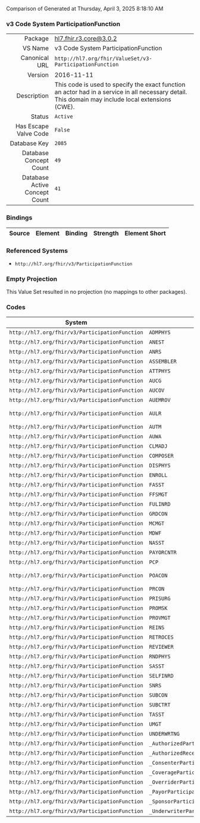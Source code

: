 Comparison of 
Generated at Thursday, April 3, 2025 8:18:10 AM

### v3 Code System ParticipationFunction

|      |     |
| ---: | --- |
| Package | hl7.fhir.r3.core@3.0.2 |
| VS Name | v3 Code System ParticipationFunction |
| Canonical URL | `http://hl7.org/fhir/ValueSet/v3-ParticipationFunction` |
| Version | 2016-11-11 |
| Description | This code is used to specify the exact function an actor had in a service in all necessary detail. This domain may include local extensions (CWE). |
| Status | `Active` |
| Has Escape Valve Code | `False` |
| Database Key | `2085` |
| Database Concept Count | `49` |
| Database Active Concept Count | `41` |
### Bindings

| Source | Element | Binding | Strength | Element Short |
| ------ | ------- | ------- | -------- | ------------- |

### Referenced Systems

* `http://hl7.org/fhir/v3/ParticipationFunction`
### Empty Projection

This Value Set resulted in no projection (no mappings to other packages).

### Codes

| System | Code | Display |
| ------ | ---- | ------- |
| `http://hl7.org/fhir/v3/ParticipationFunction` | `ADMPHYS` | admitting physician |
| `http://hl7.org/fhir/v3/ParticipationFunction` | `ANEST` | anesthesist |
| `http://hl7.org/fhir/v3/ParticipationFunction` | `ANRS` | anesthesia nurse |
| `http://hl7.org/fhir/v3/ParticipationFunction` | `ASSEMBLER` | assembly software |
| `http://hl7.org/fhir/v3/ParticipationFunction` | `ATTPHYS` | attending physician |
| `http://hl7.org/fhir/v3/ParticipationFunction` | `AUCG` | caregiver information receiver |
| `http://hl7.org/fhir/v3/ParticipationFunction` | `AUCOV` | consent overrider |
| `http://hl7.org/fhir/v3/ParticipationFunction` | `AUEMROV` | emergency overrider |
| `http://hl7.org/fhir/v3/ParticipationFunction` | `AULR` | legitimate relationship information receiver |
| `http://hl7.org/fhir/v3/ParticipationFunction` | `AUTM` | care team information receiver |
| `http://hl7.org/fhir/v3/ParticipationFunction` | `AUWA` | work area information receiver |
| `http://hl7.org/fhir/v3/ParticipationFunction` | `CLMADJ` | claims adjudication |
| `http://hl7.org/fhir/v3/ParticipationFunction` | `COMPOSER` | composer software |
| `http://hl7.org/fhir/v3/ParticipationFunction` | `DISPHYS` | discharging physician |
| `http://hl7.org/fhir/v3/ParticipationFunction` | `ENROLL` | enrollment broker |
| `http://hl7.org/fhir/v3/ParticipationFunction` | `FASST` | first assistant surgeon |
| `http://hl7.org/fhir/v3/ParticipationFunction` | `FFSMGT` | ffs management |
| `http://hl7.org/fhir/v3/ParticipationFunction` | `FULINRD` | fully insured |
| `http://hl7.org/fhir/v3/ParticipationFunction` | `GRDCON` | legal guardian consent author |
| `http://hl7.org/fhir/v3/ParticipationFunction` | `MCMGT` | managed care management |
| `http://hl7.org/fhir/v3/ParticipationFunction` | `MDWF` | midwife |
| `http://hl7.org/fhir/v3/ParticipationFunction` | `NASST` | nurse assistant |
| `http://hl7.org/fhir/v3/ParticipationFunction` | `PAYORCNTR` | payor contracting |
| `http://hl7.org/fhir/v3/ParticipationFunction` | `PCP` | primary care physician |
| `http://hl7.org/fhir/v3/ParticipationFunction` | `POACON` | healthcare power of attorney consent author |
| `http://hl7.org/fhir/v3/ParticipationFunction` | `PRCON` | personal representative consent author |
| `http://hl7.org/fhir/v3/ParticipationFunction` | `PRISURG` | primary surgeon |
| `http://hl7.org/fhir/v3/ParticipationFunction` | `PROMSK` | authorized provider masking author |
| `http://hl7.org/fhir/v3/ParticipationFunction` | `PROVMGT` | provider management |
| `http://hl7.org/fhir/v3/ParticipationFunction` | `REINS` | reinsures |
| `http://hl7.org/fhir/v3/ParticipationFunction` | `RETROCES` | retrocessionaires |
| `http://hl7.org/fhir/v3/ParticipationFunction` | `REVIEWER` | reviewer |
| `http://hl7.org/fhir/v3/ParticipationFunction` | `RNDPHYS` | rounding physician |
| `http://hl7.org/fhir/v3/ParticipationFunction` | `SASST` | second assistant surgeon |
| `http://hl7.org/fhir/v3/ParticipationFunction` | `SELFINRD` | self insured |
| `http://hl7.org/fhir/v3/ParticipationFunction` | `SNRS` | scrub nurse |
| `http://hl7.org/fhir/v3/ParticipationFunction` | `SUBCON` | subject of consent author |
| `http://hl7.org/fhir/v3/ParticipationFunction` | `SUBCTRT` | subcontracting risk |
| `http://hl7.org/fhir/v3/ParticipationFunction` | `TASST` | third assistant |
| `http://hl7.org/fhir/v3/ParticipationFunction` | `UMGT` | utilization management |
| `http://hl7.org/fhir/v3/ParticipationFunction` | `UNDERWRTNG` | underwriting |
| `http://hl7.org/fhir/v3/ParticipationFunction` | `_AuthorizedParticipationFunction` | AuthorizedParticipationFunction |
| `http://hl7.org/fhir/v3/ParticipationFunction` | `_AuthorizedReceiverParticipationFunction` | AuthorizedReceiverParticipationFunction |
| `http://hl7.org/fhir/v3/ParticipationFunction` | `_ConsenterParticipationFunction` | ConsenterParticipationFunction |
| `http://hl7.org/fhir/v3/ParticipationFunction` | `_CoverageParticipationFunction` | CoverageParticipationFunction |
| `http://hl7.org/fhir/v3/ParticipationFunction` | `_OverriderParticipationFunction` | OverriderParticipationFunction |
| `http://hl7.org/fhir/v3/ParticipationFunction` | `_PayorParticipationFunction` | PayorParticipationFunction |
| `http://hl7.org/fhir/v3/ParticipationFunction` | `_SponsorParticipationFunction` | SponsorParticipationFunction |
| `http://hl7.org/fhir/v3/ParticipationFunction` | `_UnderwriterParticipationFunction` | UnderwriterParticipationFunction |
